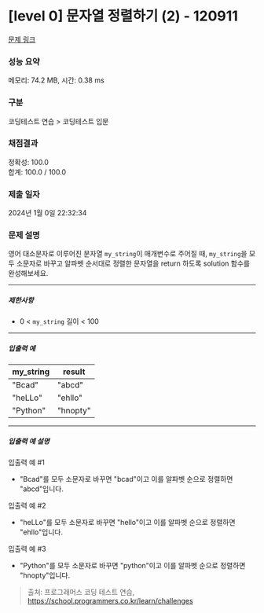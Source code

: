 # [level 0] 문자열 정렬하기 (2) - 120911 

[문제 링크](https://school.programmers.co.kr/learn/courses/30/lessons/120911) 

### 성능 요약

메모리: 74.2 MB, 시간: 0.38 ms

### 구분

코딩테스트 연습 > 코딩테스트 입문

### 채점결과

정확성: 100.0<br/>합계: 100.0 / 100.0

### 제출 일자

2024년 1월 0일 22:32:34

### 문제 설명

<p>영어 대소문자로 이루어진 문자열 <code>my_string</code>이 매개변수로 주어질 때, <code>my_string</code>을 모두 소문자로 바꾸고 알파벳 순서대로 정렬한 문자열을 return 하도록 solution 함수를 완성해보세요.</p>

<hr>

<h5>제한사항</h5>

<ul>
<li>0 &lt; <code>my_string</code> 길이 &lt; 100</li>
</ul>

<hr>

<h5>입출력 예</h5>
<table class="table">
        <thead><tr>
<th>my_string</th>
<th>result</th>
</tr>
</thead>
        <tbody><tr>
<td>"Bcad"</td>
<td>"abcd"</td>
</tr>
<tr>
<td>"heLLo"</td>
<td>"ehllo"</td>
</tr>
<tr>
<td>"Python"</td>
<td>"hnopty"</td>
</tr>
</tbody>
      </table>
<hr>

<h5>입출력 예 설명</h5>

<p>입출력 예 #1</p>

<ul>
<li>"Bcad"를 모두 소문자로 바꾸면 "bcad"이고 이를 알파벳 순으로 정렬하면 "abcd"입니다.</li>
</ul>

<p>입출력 예 #2</p>

<ul>
<li>"heLLo"를 모두 소문자로 바꾸면 "hello"이고 이를 알파벳 순으로 정렬하면 "ehllo"입니다.</li>
</ul>

<p>입출력 예 #3</p>

<ul>
<li>"Python"를 모두 소문자로 바꾸면 "python"이고 이를 알파벳 순으로 정렬하면 "hnopty"입니다.</li>
</ul>


> 출처: 프로그래머스 코딩 테스트 연습, https://school.programmers.co.kr/learn/challenges